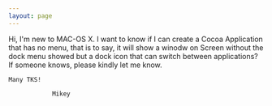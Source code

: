```yaml
---
layout: page
---
```




Hi,
    I'm new to MAC-OS X. 
    I want to know if I can create a Cocoa Application that has no menu, that is to say, it will show a winodw on Screen without the dock menu showed but a dock icon that can switch between applications?
    If someone knows, please kindly let me know.

    Many TKS!

                Mikey
